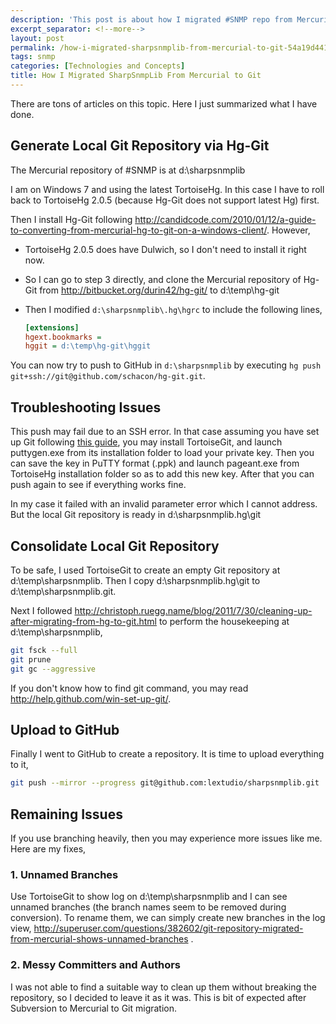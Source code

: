 ```yaml
---
description: 'This post is about how I migrated #SNMP repo from Mercurial to Git.'
excerpt_separator: <!--more-->
layout: post
permalink: /how-i-migrated-sharpsnmplib-from-mercurial-to-git-54a19d4419a5
tags: snmp
categories: [Technologies and Concepts]
title: How I Migrated SharpSnmpLib From Mercurial to Git
---
```

There are tons of articles on this topic. Here I just summarized what I have done.
<!--more-->

## Generate Local Git Repository via Hg-Git

The Mercurial repository of #SNMP is at d:\sharpsnmplib

I am on Windows 7 and using the latest TortoiseHg. In this case I have to roll back to TortoiseHg 2.0.5 (because Hg-Git does not support latest Hg) first.

Then I install Hg-Git following http://candidcode.com/2010/01/12/a-guide-to-converting-from-mercurial-hg-to-git-on-a-windows-client/. However,

* TortoiseHg 2.0.5 does have Dulwich, so I don't need to install it right now.
* So I can go to step 3 directly, and clone the Mercurial repository of Hg-Git from http://bitbucket.org/durin42/hg-git/ to d:\temp\hg-git
* Then I modified `d:\sharpsnmplib\.hg\hgrc` to include the following lines,

  ``` ini
  [extensions]
  hgext.bookmarks =
  hggit = d:\temp\hg-git\hggit
  ```

You can now try to push to GitHub in `d:\sharpsnmplib` by executing `hg push git+ssh://git@github.com/schacon/hg-git.git`.

## Troubleshooting Issues

This push may fail due to an SSH error. In that case assuming you have set up Git following [this guide](http://help.github.com/win-set-up-git/), you may install TortoiseGit, and launch puttygen.exe from its installation folder to load your private key. Then you can save the key in PuTTY format (.ppk) and launch pageant.exe from TortoiseHg installation folder so as to add this new key. After that you can push again to see if everything works fine.

In my case it failed with an invalid parameter error which I cannot address. But the local Git repository is ready in d:\sharpsnmplib\.hg\git

## Consolidate Local Git Repository

To be safe, I used TortoiseGit to create an empty Git repository at d:\temp\sharpsnmplib. Then I copy d:\sharpsnmplib\.hg\git to d:\temp\sharpsnmplib\.git.

Next I followed http://christoph.ruegg.name/blog/2011/7/30/cleaning-up-after-migrating-from-hg-to-git.html to perform the housekeeping at d:\temp\sharpsnmplib,

``` bash
git fsck --full
git prune
git gc --aggressive
```

If you don't know how to find git command, you may read http://help.github.com/win-set-up-git/.

## Upload to GitHub

Finally I went to GitHub to create a repository. It is time to upload everything to it,

``` bash
git push --mirror --progress git@github.com:lextudio/sharpsnmplib.git
```

## Remaining Issues

If you use branching heavily, then you may experience more issues like me. Here are my fixes,

### 1. Unnamed Branches

Use TortoiseGit to show log on d:\temp\sharpsnmplib and I can see unnamed branches (the branch names seem to be removed during conversion). To rename them, we can simply create new branches in the log view, http://superuser.com/questions/382602/git-repository-migrated-from-mercurial-shows-unnamed-branches .

### 2. Messy Committers and Authors

I was not able to find a suitable way to clean up them without breaking the repository, so I decided to leave it as it was. This is bit of expected after Subversion to Mercurial to Git migration.
